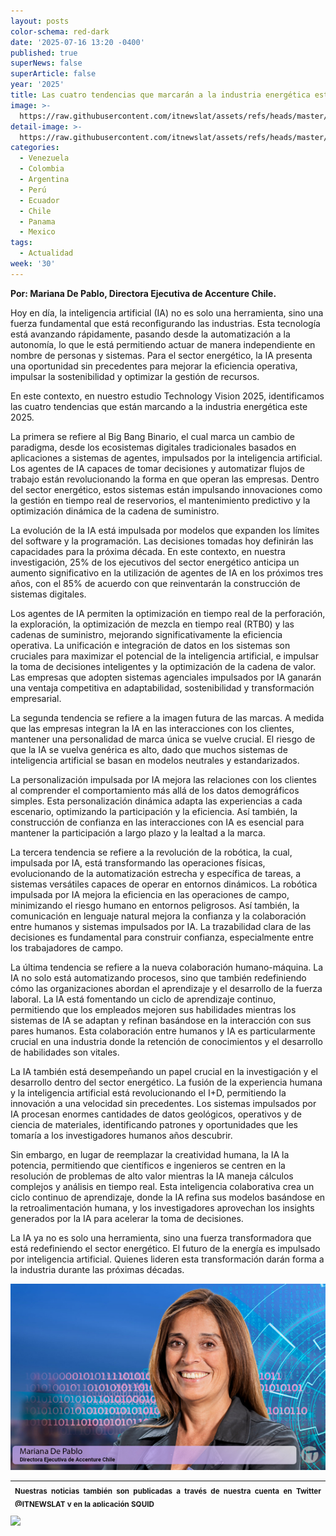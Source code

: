 ```yaml
---
layout: posts
color-schema: red-dark
date: '2025-07-16 13:20 -0400'
published: true
superNews: false
superArticle: false
year: '2025'
title: Las cuatro tendencias que marcarán a la industria energética este 2025
image: >-
  https://raw.githubusercontent.com/itnewslat/assets/refs/heads/master/img/540x320/Mariana-De-Pablo-p.jpg
detail-image: >-
  https://raw.githubusercontent.com/itnewslat/assets/refs/heads/master/img/1024x680/Mariana-De-Pablo-g.jpg
categories:
  - Venezuela
  - Colombia
  - Argentina
  - Perú
  - Ecuador
  - Chile
  - Panama
  - Mexico
tags:
  - Actualidad
week: '30'
---
```

**Por: Mariana De Pablo, Directora Ejecutiva de Accenture Chile.**

Hoy en día, la inteligencia artificial (IA) no es solo una herramienta, sino una fuerza fundamental que está reconfigurando las industrias. Esta tecnología está avanzando rápidamente, pasando desde la automatización a la autonomía, lo que le está permitiendo actuar de manera independiente en nombre de personas y sistemas. Para el sector energético, la IA presenta una oportunidad sin precedentes para mejorar la eficiencia operativa, impulsar la sostenibilidad y optimizar la gestión de recursos. 

En este contexto, en nuestro estudio Technology Vision 2025, identificamos las cuatro tendencias que están marcando a la industria energética este 2025.

La primera se refiere al Big Bang Binario, el cual marca un cambio de paradigma, desde los ecosistemas digitales tradicionales basados en aplicaciones a sistemas de agentes, impulsados por la inteligencia artificial. Los agentes de IA capaces de tomar decisiones y automatizar flujos de trabajo están revolucionando la forma en que operan las empresas. Dentro del sector energético, estos sistemas están impulsando innovaciones como la gestión en tiempo real de reservorios, el mantenimiento predictivo y la optimización dinámica de la cadena de suministro. 

La evolución de la IA está impulsada por modelos que expanden los límites del software y la programación. Las decisiones tomadas hoy definirán las capacidades para la próxima década. En este contexto, en nuestra investigación, 25% de los ejecutivos del sector energético anticipa un aumento significativo en la utilización de agentes de IA en los próximos tres años, con el 85% de acuerdo con que reinventarán la construcción de sistemas digitales. 

Los agentes de IA permiten la optimización en tiempo real de la perforación, la exploración, la optimización de mezcla en tiempo real (RTB0) y las cadenas de suministro, mejorando significativamente la eficiencia operativa. La unificación e integración de datos en los sistemas son cruciales para maximizar el potencial de la inteligencia artificial, e impulsar la toma de decisiones inteligentes y la optimización de la cadena de valor. Las empresas que adopten sistemas agenciales impulsados por IA ganarán una ventaja competitiva en adaptabilidad, sostenibilidad y transformación empresarial.

La segunda tendencia se refiere a la imagen futura de las marcas. A medida que las empresas integran la IA en las interacciones con los clientes, mantener una personalidad de marca única se vuelve crucial. El riesgo de que la IA se vuelva genérica es alto, dado que muchos sistemas de inteligencia artificial se basan en modelos neutrales y estandarizados.

La personalización impulsada por IA mejora las relaciones con los clientes al comprender el comportamiento más allá de los datos demográficos simples. Esta personalización dinámica adapta las experiencias a cada escenario, optimizando la participación y la eficiencia. Así también, la construcción de confianza en las interacciones con IA es esencial para mantener la participación a largo plazo y la lealtad a la marca.

La tercera tendencia se refiere a la revolución de la robótica, la cual, impulsada por IA, está transformando las operaciones físicas, evolucionando de la automatización estrecha y específica de tareas, a sistemas versátiles capaces de operar en entornos dinámicos. La robótica impulsada por IA mejora la eficiencia en las operaciones de campo, minimizando el riesgo humano en entornos peligrosos. Así también, la comunicación en lenguaje natural mejora la confianza y la colaboración entre humanos y sistemas impulsados por IA. La trazabilidad clara de las decisiones es fundamental para construir confianza, especialmente entre los trabajadores de campo.

La última tendencia se refiere a la nueva colaboración humano-máquina. La IA no solo está automatizando procesos, sino que también redefiniendo cómo las organizaciones abordan el aprendizaje y el desarrollo de la fuerza laboral. La IA está fomentando un ciclo de aprendizaje continuo, permitiendo que los empleados mejoren sus habilidades mientras los sistemas de IA se adaptan y refinan basándose en la interacción con sus pares humanos. Esta colaboración entre humanos y IA es particularmente crucial en una industria donde la retención de conocimientos y el desarrollo de habilidades son vitales.

La IA también está desempeñando un papel crucial en la investigación y el desarrollo dentro del sector energético. La fusión de la experiencia humana y la inteligencia artificial está revolucionando el I+D, permitiendo la innovación a una velocidad sin precedentes. Los sistemas impulsados por IA procesan enormes cantidades de datos geológicos, operativos y de ciencia de materiales, identificando patrones y oportunidades que les tomaría a los investigadores humanos años descubrir.

Sin embargo, en lugar de reemplazar la creatividad humana, la IA la potencia, permitiendo que científicos e ingenieros se centren en la resolución de problemas de alto valor mientras la IA maneja cálculos complejos y análisis en tiempo real. Esta inteligencia colaborativa crea un ciclo continuo de aprendizaje, donde la IA refina sus modelos basándose en la retroalimentación humana, y los investigadores aprovechan los insights generados por la IA para acelerar la toma de decisiones.

La IA ya no es solo una herramienta, sino una fuerza transformadora que está redefiniendo el sector energético. El futuro de la energía es impulsado por inteligencia artificial. Quienes lideren esta transformación darán forma a la industria durante las próximas décadas.

![](https://raw.githubusercontent.com/itnewslat/assets/refs/heads/master/img/540x320/Mariana-De-Pablo-p.jpg)

<table style="height: 42px;" width="569">
<tbody>
<tr>
<td style="text-align: justify;"><sub><strong>Nuestras noticias también son publicadas a través de nuestra cuenta en Twitter <a href="https://twitter.com/itnewslat?lang=es">@ITNEWSLAT</a> y en la aplicación <a href="https://squidapp.co/en/">SQUID</a></strong></sub></td>
</tr>
</tbody>
</table>

<img src="https://tracker.metricool.com/c3po.jpg?hash=56f88a41e39ab42c063cc51676587a04"/>